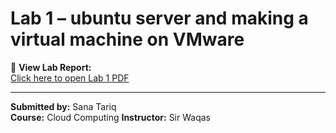 # Lab 1 – ubuntu server and making a virtual machine on VMware


📄 **View Lab Report:**  
[Click here to open Lab 1 PDF](./sanatariqBSE058-LAB1-CC.pdf)

---

**Submitted by:** Sana Tariq  
**Course:** Cloud Computing
**Instructor:** Sir Waqas
